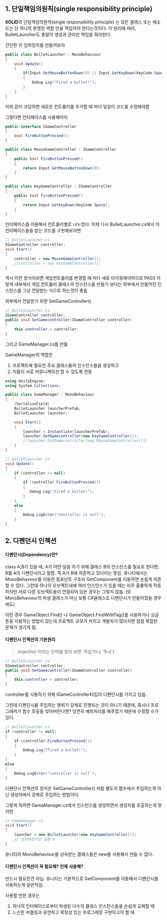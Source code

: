 ## 1. 단일책임의원칙(single responsibility principle)

**SOLID**의 단일책임의원칙(single responsibility principle) 는 모든 클래스 또는 메소드는 단 하나의 분명한 역할 만을 책임져야 한다는것이다. 이 원리에 따라, BulletLauncher도 총알의 생성과 관리만 책임을 줘야한다.



간단한 키 입력장치를 만들어보자

```c#
public class BulletLauncher : MonoBehaviour
{
	void Update()
	{
    	if(Input.GetMouseButtonDown(0) || Input.GetKeyDown(KeyCode.Space) ||)
   	 	{
     	  	Debug.Log("Fired a bullet!"); 
    	}
	}
}
```
이와 같이 코딩하면 새로운 컨트롤러를 추가할 때 마다 일일이 코드를 수정해야함



그렇다면 인터페이스를 사용해야지

```c#
public interface IGameController
{
    bool FireButtonPressed();
}

public class MouseGameController : IGameController
{
    public bool FireButtonPressed()
    {
        return Input.GetMouseButtonDown(0);
    }
}

public class KeyGameController : IGameController
{
    public bool FireButtonPressed()
    {
        return Input.GetKeyDown(KeyCode.Space);
    }
}
```



인터페이스를 이용해서 컨트롤러별로 나누었다. 이제 다시 BulletLauncher.cs에서 이 인터페이스들을 받는 코드를 구현해보자면

```c#
// BulletLauncher.cs
IGameController controller;
void Start()
{
    controller = new MouseGameController();
    //controller = new KeyGameController();
}
```

역시 이런 방식이라면 게임컨트롤러를 변경할 때 마다 새로 타이핑해야하므로 PASS
이렇게 내부에서 게임 컨트롤러 클래스의 인스턴스를 만들기 보다는 외부에서 만들어진 인스턴스를
그냥 전달받는 식으로 하는것이 좋음



외부에서 전달받기 위한 SetGameController()

```c#
// BulletLauncher.cs
IGameController controller;
public void SetGamecontroller(IGameController controller)
{
    this.controller = controller;
}
```



그리고 GameManager.cs를 만듦

GameManager의 역할은

1. 프로젝트에 필요한 주요 클래스들의 인스턴스들을 생성하고
2.  이들이 서로 커뮤니케이션 할 수 있도록 연동

```c#
using UnityEngine;
using System.Collections;

public class GameManager : MonoBehaviour
{
    [SerializeField]
    BulletLauncher launcherPrefab;
    BulletLauncher launcher;

    void Start()
    {
        launcher = Instantiate(launcherPrefab);
        launcher.SetGamecontroller(new KeyGameController());
        //launcher.SetGamecontroller(new MouseGameController());
    }
}

```

```C#
// BulletLauncher.cs
void Update()
{
    if (controller != null)
    {
        if (controller.FireButtonPressed())
        {
           Debug.Log("Fired a bullet!");
        }
    }
    else
    {
        Debug.LogError("controller is null");
    }
}
```



## 2. 디펜던시 인젝션

#### 디펜던시(Dependency)란?

class A,B가 있을 때, A가 어떤 일을 하기 위해 클래스 B의 인스턴스를 필요로 한다면, B를 A의 디펜던시라고 말함. 즉 A가 B에 의존하고 있다라는 뜻임. 유니티에서는 MonoBehaviour를 이용한 컴포넌트 구조라 GetComponent를 이용하면 손쉽게 의존할 수 있다. 그런데 하나의 오브젝트내에 여러 인스턴스가 있을 때는 아주 훌륭하게 작동하지만 서로 다른 오브젝트들이 연결되어 있은 경우는 그렇지 않음. (또 MonoBehaviour의 파생 클래스가 아닌 보통 C#클래스로 디펜던시가 만들어졌을 경우에도)

이런 경우 GameObject.Find() 나 GameObject.FindWithTag()를 사용하거나 싱글톤을 이용하는 방법이 있는데 프로젝트 규모가 커지고 개발자가 많아지면 점점 복잡한 문제가 생기게 됨.



#### 디펜던시 인젝션의 기본원리

> (injection 이라는 단어를 찾아 보면 ‘주입’이나 '주사')

```c#
// BulletLauncher.cs
IGameController controller;
public void SetGamecontroller(IGameController controller)
{
    this.controller = controller;
}
```

controller를 사용하기 위해 IGameController타입의 디펜던시를 가지고 있음.

그런데 디펜던시를 주입하는 행위가 강제로 진행되는 것이 아니기 때문에, 혹시나 프로그래머가 함수 호출을 잊어버린다면? 당연히 예외처리를 해주었기 때문에 수정할 수가 있다.

```c#
// BulletLauncher.cs
if (controller != null)
{
    if (controller.FireButtonPressed())
    {
        Debug.Log("Fired a bullet!");
    }
}
else
{
    Debug.LogError("controller is null");
}
```

디펜던시 인젝션의 정석은 SetGameController() 처럼 별도의 함수에서 주입하는게 아닌 생성자에서 강제로 주입하는 방법이다.



그렇게 하려면 GamaManager.cs에서 인스턴스를 생성하면서 생성자를 호출하는게 맞지만

```C#
// Gamemanager.cs
void Start()
{
    launcher = new BulletLauncher(new KeyGameController()); 
    // 당연하겠지만 실행 X
}
```

유니티의 MonoBehaviour를 상속받는 클래스들은 new를 사용해서 만들 수 없다.



#### 디펜던시 인젝션이 꼭 필요해? 언제 사용해?

반드시 필요한건 아님. 유니티는 기본적으로 GetComponent를 이용해서 디펜던시를 사용하는게 일반적임.

사용할 만한 경우는

1. 하나의 인터페이스로부터 파생된 다수의 클래스 인스턴스들을 손쉽게 교체할 때
2. 느슨한 커플링과 유연하고 확장성 있는 프로그래밍 구현하고자 할 때